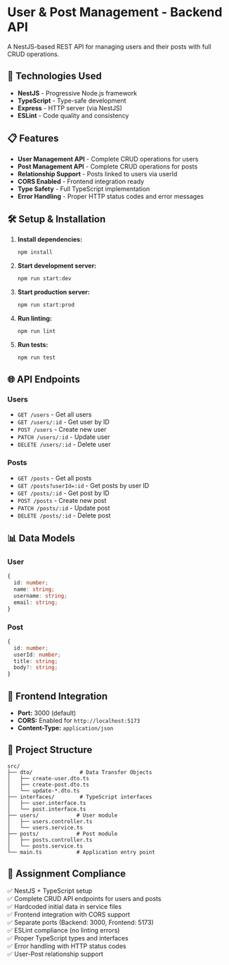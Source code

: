 # User & Post Management - Backend API

A NestJS-based REST API for managing users and their posts with full CRUD operations.

## 🚀 Technologies Used

- **NestJS** - Progressive Node.js framework
- **TypeScript** - Type-safe development
- **Express** - HTTP server (via NestJS)
- **ESLint** - Code quality and consistency

## 📋 Features

- **User Management API** - Complete CRUD operations for users
- **Post Management API** - Complete CRUD operations for posts
- **Relationship Support** - Posts linked to users via userId
- **CORS Enabled** - Frontend integration ready
- **Type Safety** - Full TypeScript implementation
- **Error Handling** - Proper HTTP status codes and error messages

## 🛠️ Setup & Installation

1. **Install dependencies:**
   ```bash
   npm install
   ```

2. **Start development server:**
   ```bash
   npm run start:dev
   ```

3. **Start production server:**
   ```bash
   npm run start:prod
   ```

4. **Run linting:**
   ```bash
   npm run lint
   ```

5. **Run tests:**
   ```bash
   npm run test
   ```

## 🌐 API Endpoints

### Users
- `GET /users` - Get all users
- `GET /users/:id` - Get user by ID
- `POST /users` - Create new user
- `PATCH /users/:id` - Update user
- `DELETE /users/:id` - Delete user

### Posts
- `GET /posts` - Get all posts
- `GET /posts?userId=:id` - Get posts by user ID
- `GET /posts/:id` - Get post by ID
- `POST /posts` - Create new post
- `PATCH /posts/:id` - Update post
- `DELETE /posts/:id` - Delete post

## 📊 Data Models

### User
```typescript
{
  id: number;
  name: string;
  username: string;
  email: string;
}
```

### Post
```typescript
{
  id: number;
  userId: number;
  title: string;
  body?: string;
}
```

## 🔗 Frontend Integration

- **Port:** 3000 (default)
- **CORS:** Enabled for `http://localhost:5173`
- **Content-Type:** `application/json`

## 📁 Project Structure

```
src/
├── dto/               # Data Transfer Objects
│   ├── create-user.dto.ts
│   ├── create-post.dto.ts
│   └── update-*.dto.ts
├── interfaces/        # TypeScript interfaces
│   ├── user.interface.ts
│   └── post.interface.ts
├── users/            # User module
│   ├── users.controller.ts
│   └── users.service.ts
├── posts/            # Post module
│   ├── posts.controller.ts
│   └── posts.service.ts
└── main.ts           # Application entry point
```

## 🎯 Assignment Compliance

✅ NestJS + TypeScript setup  
✅ Complete CRUD API endpoints for users and posts  
✅ Hardcoded initial data in service files  
✅ Frontend integration with CORS support  
✅ Separate ports (Backend: 3000, Frontend: 5173)  
✅ ESLint compliance (no linting errors)  
✅ Proper TypeScript types and interfaces  
✅ Error handling with HTTP status codes  
✅ User-Post relationship support  